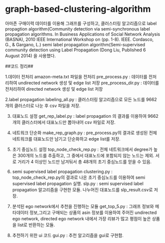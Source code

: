 # graph-based-clustering-algorithm

아마존 구매이력 데이터를 이용해 그래프를 구성하고, 클러스터링 알고리즘으로 
label propagtion algorithm(Community detection via semi-synchronous label propagation algorithms. In Business Applications of Social Network Analysis (BASNA), 2010 IEEE International Workshop on (pp. 1-8). IEEE. Cordasco, G., & Gargano, L.)
semi label propagation algorithm(Semi-supervised community detection using Label Propagation (Dong Liu, Published 6 August 2014)
을 사용했다.

##코드 정리##

1.데이터 전처리
amazon-meta.txt 파일을 전처리
pre_process.py : 데이터를 전처리하여 undirected network 생성 및 edge list 저장
pre_process_dir.py : 데이터를 전처리하여 directed network 생성 및 edge list 저장

2.label propagation
labeling_all.py : 클러스터링 알고리즘으로 모든 노드를 9662개의 클러스터로 나눈 후 csv 파일을 저장.

3. 대표노드 설정
get_rep_label.py : label propagation 의 결과를 이용하여 9662개의 클러스터에서 대표노드만 뽑아내어 csv 파일로 저장.

4. 네트워크 단순화
make_rep_graph.py : pre_process.py의 결과로 생성된 전체 네트워크를 대표노드만 남기고 단순화하고 edge list를 저장.

5. 초기 중심노드 설정
top_node_check_rep.py : 전체 네트워크에서 degree가 높은 300개의 노드를 추출하고, 그 중에서 대표노드에 포함되지 않는 노드는 제외. 서로 거리가 4 이상인 노드만 남겨둬서 총 48개의 초기 중심노드를 얻을 수 있음.

6. semi supervised label propagation
clustering.py : top_node_check_rep.py의 결과로 나온 초기 중심노드를 이용하여 semi supervised label propagation 실행.
slp.py : semi supervised label propagation 알고리즘을 구현한 모듈.
나누어진 대표노드를 slp_result.csv로 저장.

7. 분석된 ego network에서 추천을 진행하는 모듈
get_top_5.py : 그래프 정보와 메타데이터 정보,그리고 구매되는 상품의 asin 정보를 이용하여 주어진 undirected ego network, directed ego network 내에서 가장 리뷰가 많고 평점이 높은 상품을 list로 반환하는 모듈.

8. 추천하기 위한 ui 코드
gui.py : 추천 알고리즘을 gui로 구현함.
